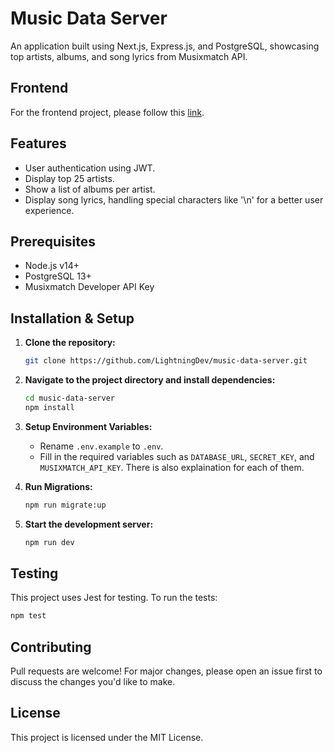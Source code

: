 # Music Data Server

An application built using Next.js, Express.js, and PostgreSQL, showcasing top artists, albums, and song lyrics from Musixmatch API.

## Frontend
For the frontend project, please follow this [link](https://github.com/LightningDev/music-data-site).

## Features

- User authentication using JWT.
- Display top 25 artists.
- Show a list of albums per artist.
- Display song lyrics, handling special characters like '\n' for a better user experience.

## Prerequisites

- Node.js v14+
- PostgreSQL 13+
- Musixmatch Developer API Key

## Installation & Setup

1. **Clone the repository:**
    ```bash
    git clone https://github.com/LightningDev/music-data-server.git
    ```

2. **Navigate to the project directory and install dependencies:**
    ```bash
    cd music-data-server
    npm install
    ```

3. **Setup Environment Variables:**
    - Rename `.env.example` to `.env`.
    - Fill in the required variables such as `DATABASE_URL`, `SECRET_KEY`, and `MUSIXMATCH_API_KEY`. There is also explaination for each of them.

4. **Run Migrations:**
    ```bash
    npm run migrate:up
    ```

5. **Start the development server:**
    ```bash
    npm run dev
    ```

## Testing

This project uses Jest for testing. To run the tests:

```bash
npm test
```

## Contributing

Pull requests are welcome! For major changes, please open an issue first to discuss the changes you'd like to make.

## License

This project is licensed under the MIT License.
